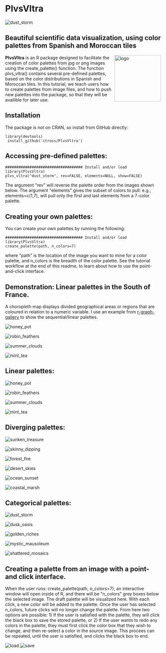 PlvsVltra
========

 ![dust_storm](https://github.com/ctross/PlvsVltra/blob/main/inst/dust_storm_inspiration.jpg?raw=true)
 
Beautiful scientific data visualization, using color palettes from Spanish and Moroccan tiles
------
<img align="right" src="https://github.com/ctross/PlvsVltra/blob/main/inst/logo.png?raw=true" alt="logo" width="150">

**PlvsVltra** is an R package designed to facilitate the creation of color palettes from jpg or png images using the create_palette() function. The function plvs_vltra() contains several pre-defined palettes, based on the color distributions in Spanish and Moroccan tiles. In this tutorial, we teach users how to create palettes from image files, and how to push new palettes into the package, so that they will be availible for later use.   


 
Installation
------
The package is not on CRAN, so install from GitHub directly:
```{r}
library(devtools)
 install_github('ctross/PlvsVltra')
```

Accessing pre-defined palettes:
------
```{r}
################################### Install and/or load
library(PlvsVltra)
plvs_vltra("dust_storm", rev=FALSE, elements=NULL, show=FALSE)
```
The argument "rev" will reverse the palette order from the images shown below. The argument "elements" gives the subset of colors to pull: e.g., elements=c(1,7), will pull only the first and last elements from a 7-color palette.


Creating your own palettes:
------
You can create your own palettes by running the following:
```{r}
################################### Install and/or load
library(PlvsVltra)
create_palette(path, n_colors=7)
```
where "path" is the location of the image you want to mine for a color palette, and n_colors is the breadth of the color palette. See the tutorial workflow at the end of this readme, to learn about how to use the point-and-click interface.

Demonstration: Linear palettes in the South of France.
------
A choropleth map displays divided geographical areas or regions that are coloured in relation to a numeric variable. I use an example from [r-graph-gallery](https://r-graph-gallery.com/choropleth-map.html) to show the sequential/linear palettes.

![honey_pot](https://github.com/ctross/PlvsVltra/blob/main/inst/map_honey_pot.png?raw=true)

![robin_feathers](https://github.com/ctross/PlvsVltra/blob/main/inst/map_robin_feathers.png?raw=true)

![summer_clouds](https://github.com/ctross/PlvsVltra/blob/main/inst/map_summer_clouds.png?raw=true)

![mint_tea](https://github.com/ctross/PlvsVltra/blob/main/inst/map_mint_tea.png?raw=true)


Linear palettes:
------

![honey_pot](https://github.com/ctross/PlvsVltra/blob/main/inst/honey_pot.png?raw=true)

![robin_feathers](https://github.com/ctross/PlvsVltra/blob/main/inst/robin_feathers.png?raw=true)

![summer_clouds](https://github.com/ctross/PlvsVltra/blob/main/inst/summer_clouds.png?raw=true)

![mint_tea](https://github.com/ctross/PlvsVltra/blob/main/inst/mint_tea.png?raw=true)


Diverging palettes:
------


![sunken_treasure](https://github.com/ctross/PlvsVltra/blob/main/inst/sunken_treasure.png?raw=true)

![skinny_dipping](https://github.com/ctross/PlvsVltra/blob/main/inst/skinny_dipping.png?raw=true)

![forest_fire](https://github.com/ctross/PlvsVltra/blob/main/inst/forest_fire.png?raw=true)

![desert_skies](https://github.com/ctross/PlvsVltra/blob/main/inst/desert_skies.png?raw=true)

![ocean_sunset](https://github.com/ctross/PlvsVltra/blob/main/inst/ocean_sunset.png?raw=true)

![coastal_marsh](https://github.com/ctross/PlvsVltra/blob/main/inst/coastal_marsh.png?raw=true)


 

Categorical palettes:
------


![dust_storm](https://github.com/ctross/PlvsVltra/blob/main/inst/dust_storm.png?raw=true)

![dusk_oasis](https://github.com/ctross/PlvsVltra/blob/main/inst/dusk_oasis.png?raw=true)

![golden_riches](https://github.com/ctross/PlvsVltra/blob/main/inst/golden_riches.png?raw=true)

![mystic_mausoleum](https://github.com/ctross/PlvsVltra/blob/main/inst/mystic_mausoleum.png?raw=true)

![shattered_mosaics](https://github.com/ctross/PlvsVltra/blob/main/inst/shattered_mosaics.png?raw=true)


Creating a palette from an image with a point-and click interface.
------
When the user runs: create_palette(path, n_colors=7), an interactive window will open inside of R, and there will be "n_colors" grey boxes below the selected image. The draft palette will be visualized here. With each click, a new color will be added to the palette. Once the user has selected n_colors, future clicks will no longer change the palette. From here two options are possible: 1) If the user is satisfied with the palette, they will click the black box to save the stored palette, or 2) If the user wants to redo any colors in the palette, they must first click the color box that they wish to change, and then re-select a color in the source image. This procees can be repeated, until the user is satisfied, and clicks the black box to end.

![load](https://github.com/ctross/PlvsVltra/blob/main/inst/load.jpg?raw=true) ![save](https://github.com/ctross/PlvsVltra/blob/main/inst/save.jpg?raw=true)


